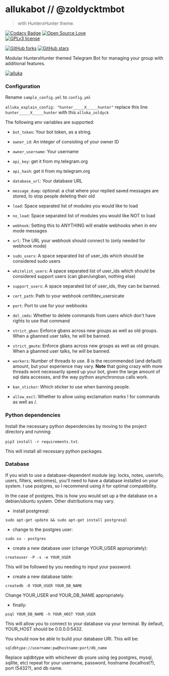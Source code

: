 # allukabot // @zoldycktmbot 
> with HunterxHunter theme.


[![Codacy Badge](https://api.codacy.com/project/badge/Grade/e96f7c790e574fa0ab2f774ceff6b8ef)](https://app.codacy.com/manual/anilchauhanxda/allukabot?utm_source=github.com&utm_medium=referral&utm_content=anilchauhanxda/allukabot&utm_campaign=Badge_Grade_Dashboard)
[![Open Source Love](https://badges.frapsoft.com/os/v1/open-source.png?v=103)](https://github.com/ellerbrock/open-source-badges/)  
[![GPLv3 license](https://img.shields.io/badge/License-GPLv3-blue.svg)](http://perso.crans.org/besson/LICENSE.html)


[![GitHub forks](https://img.shields.io/github/forks/anilchauhanxda/allukabot.svg?style=social&label=Fork&maxAge=2592000)](https://GitHub.com/anilchauhanxda/allukabot/network/) [![GitHub stars](https://img.shields.io/github/stars/anilchauhanxda/allukabot.svg?style=social&label=Star&maxAge=2592000)](https://GitHub.com/anilchauhanxda/allukabot/stargazers/)

Modular HunterxHunter themed Telegram Bot for managing your group with additional features.

[![alluka](https://telegra.ph/file/4d3a649980e88c3eeb362.jpg)](https://heroku.com/deploy) 

### Configuration

Rename `sample_config.yml` to `config.yml` 

`alluka_explain_config: "hunter_____X_____hunter"` replace this line `hunter_____X_____hunter` with this `alluka_zoldyck`


The following env variables are supported:

 - `bot_token`: Your bot token, as a string.
 - `owner_id`: An integer of consisting of your owner ID
 - `owner_username`: Your username
 - `api_key`: get it from my.telegram.org 
 - `api_hash`: get it from my.telegram.org
 - `database_url`: Your database URL
 - `message_dump`: optional: a chat where your replied saved messages are stored, to stop people deleting their old 
 - `load`: Space separated list of modules you would like to load
 - `no_load`: Space separated list of modules you would like NOT to load
 - `webhook`: Setting this to ANYTHING will enable webhooks when in env mode
 messages
 - `url`: The URL your webhook should connect to (only needed for webhook mode)

 - `sudo_users`: A space separated list of user_ids which should be considered sudo users
 - `whitelist_users`: A space separated list of user_ids which should be considered support users (can gban/ungban,
 nothing else)
 - `support_users`: A space separated list of user_ids, they can be banned.
 - `cert_path`: Path to your webhook certifdev_usersicate
 - `port`: Port to use for your webhooks
 - `del_cmds`: Whether to delete commands from users which don't have rights to use that command
 - `strict_gban`: Enforce gbans across new groups as well as old groups. When a gbanned user talks, he will be banned.
 - `strict_gmute`: Enforce gbans across new groups as well as old groups. When a gbanned user talks, he will be banned.
 - `workers`: Number of threads to use. 8 is the recommended (and default) amount, but your experience may vary.
 __Note__ that going crazy with more threads wont necessarily speed up your bot, given the large amount of sql data 
 accesses, and the way python asynchronous calls work.
 - `ban_sticker`: Which sticker to use when banning people.
 - `allow_excl`: Whether to allow using exclamation marks ! for commands as well as /.

### Python dependencies

Install the necessary python dependencies by moving to the project directory and running:

`pip3 install -r requirements.txt`.

This will install all necessary python packages.

### Database

If you wish to use a database-dependent module (eg: locks, notes, userinfo, users, filters, welcomes),
you'll need to have a database installed on your system. I use postgres, so I recommend using it for optimal compatibility.

In the case of postgres, this is how you would set up a the database on a debian/ubuntu system. Other distributions may vary.

- install postgresql:

`sudo apt-get update && sudo apt-get install postgresql`

- change to the postgres user:

`sudo su - postgres`

- create a new database user (change YOUR_USER appropriately):

`createuser -P -s -e YOUR_USER`

This will be followed by you needing to input your password.

- create a new database table:

`createdb -O YOUR_USER YOUR_DB_NAME`

Change YOUR_USER and YOUR_DB_NAME appropriately.

- finally:

`psql YOUR_DB_NAME -h YOUR_HOST YOUR_USER`

This will allow you to connect to your database via your terminal.
By default, YOUR_HOST should be 0.0.0.0:5432.

You should now be able to build your database URI. This will be:

`sqldbtype://username:pw@hostname:port/db_name`

Replace sqldbtype with whichever db youre using (eg postgres, mysql, sqllite, etc)
repeat for your username, password, hostname (localhost?), port (5432?), and db name.


